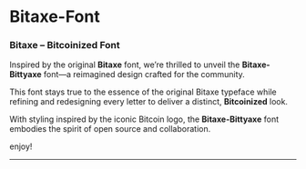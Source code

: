 # Bitaxe-Font

### Bitaxe – Bitcoinized Font

Inspired by the original **Bitaxe** font, we’re thrilled to unveil the **Bitaxe-Bittyaxe** font—a reimagined design crafted for the community. 

This font stays true to the essence of the original Bitaxe typeface while refining and redesigning every letter to deliver a distinct, **Bitcoinized** look. 

With styling inspired by the iconic Bitcoin logo, the **Bitaxe-Bittyaxe** font embodies the spirit of open source and collaboration. 

enjoy!

---
